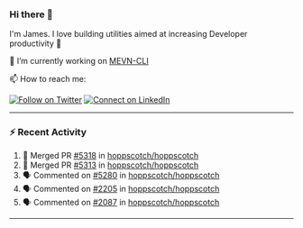 ### Hi there 👋

I'm James. I love building utilities aimed at increasing Developer productivity :raised_hands: 

🔭 I’m currently working on [MEVN-CLI](https://github.com/madlabsinc/mevn-cli)

📫 How to reach me:

[![Follow on Twitter](https://img.shields.io/badge/--twitter?label=Twitter&logo=Twitter&style=social)](https://twitter.com/james_madhacks) [![Connect on LinkedIn](https://img.shields.io/badge/--linkedin?label=LinkedIn&logo=LinkedIn&style=social)](https://www.linkedin.com/in/jamesgeorge007)

---

### :zap: Recent Activity

<!--START_SECTION:activity-->
1. 🎉 Merged PR [#5318](https://github.com/hoppscotch/hoppscotch/pull/5318) in [hoppscotch/hoppscotch](https://github.com/hoppscotch/hoppscotch)
2. 🎉 Merged PR [#5313](https://github.com/hoppscotch/hoppscotch/pull/5313) in [hoppscotch/hoppscotch](https://github.com/hoppscotch/hoppscotch)
3. 🗣 Commented on [#5280](https://github.com/hoppscotch/hoppscotch/issues/5280#issuecomment-3150180460) in [hoppscotch/hoppscotch](https://github.com/hoppscotch/hoppscotch)
4. 🗣 Commented on [#2205](https://github.com/hoppscotch/hoppscotch/issues/2205#issuecomment-3150090470) in [hoppscotch/hoppscotch](https://github.com/hoppscotch/hoppscotch)
5. 🗣 Commented on [#2087](https://github.com/hoppscotch/hoppscotch/issues/2087#issuecomment-3150044466) in [hoppscotch/hoppscotch](https://github.com/hoppscotch/hoppscotch)
<!--END_SECTION:activity-->

---

<!--
**jamesgeorge007/jamesgeorge007** is a ✨ _special_ ✨ repository because its `README.md` (this file) appears on your GitHub profile.

Here are some ideas to get you started:

- 🌱 I’m currently learning ...
- 👯 I’m looking to collaborate on ...
- 🤔 I’m looking for help with ...
- 💬 Ask me about ...
- 😄 Pronouns: ...
- ⚡ Fun fact: ...
-->
